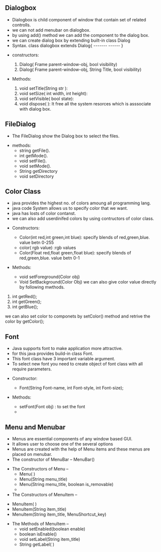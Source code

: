 ## Dialogbox
- Dialogbox is child component of window that contain set of related controlls.
- we can not add menubar on dialogbox.
- by using add() method we can add the component to the dialog box.
- we can create dialog box by extending built-in class Dialog
- Syntax.
    class dialogbox extends Dialog{
        -------
        ------
    }
* constructors:
    1. Dialog( Frame parent-window-obj, bool visibility)
    2. Dialog( Frame parent-window-obj, String Title, bool visibility)
   
* Methods:
   1. void setTitle(String str ):
   2. void setSize( int width, int height):
   3. void setVisible( bool state):
   4. void dispose( ): It free all the system resorces which is asssociate with dialog box.

## FileDialog
- The FileDialog show the Dialog box to select the files.

* methods:
     - string getFile().
     - int getMode().
     - void setFile().
     - void setMode().
     - String getDirectory
     - void setDirectory

## Color Class
- java provides the highest no. of colors amoung all programming lang.
- java code System allows us to specify color that we want.
- java has losts of color contanst.
- we can also add  userdinifed colors by using contructors of color class.
  
* Constructors:
     - Color(int red,int green,int blue):  specify blends of red,green,blue. value betn 0-255
     - color( rgb value) :rgb values
     - Color(Float red,float green,float blue): specify blends of red,green,blue. value betn 0-1

* Methods:
    - void setForeground(Color obj)
    - Void SetBackground(Color Obj) 
 we can also give color value directly by following mwthods.
 1. int getRed();
 2. int getGreen();
 3. int getBlue();

we can also set color to componets by setColor() method and retrive the color by getColor();

## Font

- Java supports font to make application more attractive.
- for this java provides build-in class Font.
- This font class have 3 important variable argument.
- To select new font you need to create  object of font class with all require parameters.

* Constructor:
    - Font(String Font-name, int Font-style, int Font-size);

* Methods: 
  - setFont(Font obj) : to set the font
  - 

## Menu and Menubar

- Menus are essential components of any window based GUI.
- It allows user to choose one of the several options
- Menus are created with the help of Menu items and these menus are placed on menubar.
- The constructor of MenuBar –
	MenuBar()


* The Constructors of Menu –
   - Menu( )
   - Menu(String menu_title)
   - Menu(String menu_title, boolean is_removable)
   - 
* The Constructors of MenuItem –

- MenuItem( )
- MenuItem(String item_title)
- MenuItem(String item_title, MenuShortcut_key)
  
* The Methods of MenuItem –
   - void setEnabled(boolean enable)
   - boolean isEnable()
   - void setLabel(String item_title)
   - String getLabel( )

